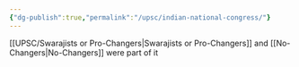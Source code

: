 ```yaml
---
{"dg-publish":true,"permalink":"/upsc/indian-national-congress/"}
---
```


[[UPSC/Swarajists or Pro-Changers\|Swarajists or Pro-Changers]] and [[No-Changers\|No-Changers]] were part of it 